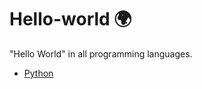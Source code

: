 # Hello-world 🌍

"Hello World" in all programming languages.

- [Python](hhttps://github.com/cyrusDev1/hello_world/blob/master/hw_python.py)
